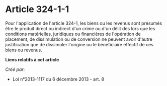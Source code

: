 # Article 324-1-1

Pour l'application de l'article 324-1, les biens ou les revenus sont présumés être le produit direct ou indirect d'un crime
ou d'un délit dès lors que les conditions matérielles, juridiques ou financières de l'opération de placement, de
dissimulation ou de conversion ne peuvent avoir d'autre justification que de dissimuler l'origine ou le bénéficiaire effectif
de ces biens ou revenus.

**Liens relatifs à cet article**

_Créé par_:

  - Loi n°2013-1117 du 6 décembre 2013 - art. 8
